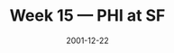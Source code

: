 ---
layout: game
title: Week 15 — PHI at SF
season: 2001
game_id: 2001_15_PHI_SF
week: 15
date: 2001-12-22
home_team: SF
away_team: PHI
final_home: 13
final_away: 3
pbp_url: /assets/data/pbp/2001/2001_15_PHI_SF.csv.gz
---